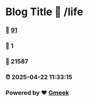 # Blog Title :link: /life 
### :page_facing_up: [91](/life/tag.html) 
### :speech_balloon: 1 
### :hibiscus: 21587 
### :alarm_clock: 2025-04-22 11:33:15 
### Powered by :heart: [Gmeek](https://github.com/Meekdai/Gmeek)
